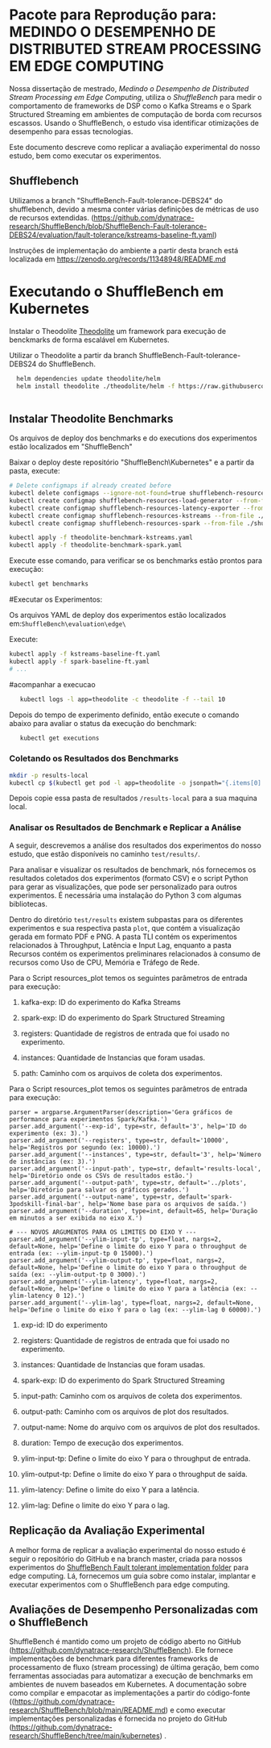 # Pacote para Reprodução para: MEDINDO O DESEMPENHO DE DISTRIBUTED STREAM PROCESSING EM EDGE COMPUTING

Nossa dissertação de mestrado, *Medindo o Desempenho de Distributed Stream Processing em Edge Computing*, utiliza o *ShuffleBench* para medir o comportamento de frameworks de DSP como o Kafka Streams e o Spark Structured Streaming em ambientes de computação de borda com recursos escassos. Usando o ShuffleBench, o estudo visa identificar otimizações de desempenho para essas tecnologias.

Este documento descreve como replicar a avaliação experimental do nosso estudo, bem como executar os experimentos.

## Shufflebench

Utilizamos a branch "ShuffleBench-Fault-tolerance-DEBS24" do shufflebench, devido a mesma conter várias definições de métricas de uso de recursos extendidas. (https://github.com/dynatrace-research/ShuffleBench/blob/ShuffleBench-Fault-tolerance-DEBS24/evaluation/fault-tolerance/kstreams-baseline-ft.yaml)

Instruções de implementação do ambiente a partir desta branch está localizada em https://zenodo.org/records/11348948/README.md 

# Executando o ShuffleBench em Kubernetes

Instalar o Theodolite [Theodolite](https://www.theodolite.rocks/) um framework para execução de benckmarks de forma escalável em Kubernetes.

Utilizar o Theodolite a partir da branch ShuffleBench-Fault-tolerance-DEBS24 do ShuffleBench.
```sh 
  helm dependencies update theodolite/helm
  helm install theodolite ./theodolite/helm -f https://raw.githubusercontent.com/cau-se/theodolite/main/helm/preconfigs/extended-metrics.yaml -f values.yaml -f values-aws-nodegroups.yaml
   
```
## Instalar Theodolite Benchmarks

Os arquivos de deploy dos benchmarks e do executions dos experimentos estão localizados em "ShuffleBench"

Baixar o deploy deste repositório "ShuffleBench\Kubernetes" e a partir da pasta, execute:
```sh
# Delete configmaps if already created before
kubectl delete configmaps --ignore-not-found=true shufflebench-resources-load-generator shufflebench-resources-latency-exporter shufflebench-resources-kstreams shufflebench-resources-spark 
kubectl create configmap shufflebench-resources-load-generator --from-file ./shuffle-load-generator/
kubectl create configmap shufflebench-resources-latency-exporter --from-file ./shuffle-latency-exporter/
kubectl create configmap shufflebench-resources-kstreams --from-file ./shuffle-kstreams/
kubectl create configmap shufflebench-resources-spark --from-file ./shuffle-sparkStructuredStreaming/

kubectl apply -f theodolite-benchmark-kstreams.yaml
kubectl apply -f theodolite-benchmark-spark.yaml
```
Execute esse comando, para verificar se os benchmarks estão prontos para execução:

```sh 
kubectl get benchmarks
```
#Executar os Experimentos:

Os arquivos YAML de deploy dos experimentos estão localizados em:`ShuffleBench\evaluation\edge\`

Execute:
```sh
kubectl apply -f kstreams-baseline-ft.yaml
kubectl apply -f spark-baseline-ft.yaml
# ...
```

#acompanhar a execucao
   
```sh
   kubectl logs -l app=theodolite -c theodolite -f --tail 10 
```
Depois do tempo de experimento definido, então execute o comando abaixo para avaliar o status da execução do benchmark:

```sh
   kubectl get executions
```
### Coletando os Resultados dos Benchmarks

```sh
mkdir -p results-local
kubectl cp $(kubectl get pod -l app=theodolite -o jsonpath="{.items[0].metadata.name}"):results results-local -c results-access
```
Depois copie essa pasta de resultados `/results-local` para a sua maquina local.

### Analisar os Resultados de Benchmark e Replicar a Análise

A seguir, descrevemos a análise dos resultados dos experimentos do nosso estudo, que estão disponíveis no caminho `test/results/`.

Para analisar e visualizar os resultados de benchmark, nós fornecemos os resultados coletados dos experimentos (formato CSV) e o script Python para gerar as visualizações, que pode ser personalizado para outros experimentos. É necessária uma instalação do Python 3 com algumas bibliotecas.

Dentro do diretório `test/results` existem subpastas para os diferentes experimentos e sua respectiva pasta `plot`, que contém a visualização gerada em formato PDF e PNG. A pasta TLI contém os experimentos relacionados à Throughput, Latência e Input Lag, enquanto a pasta Recursos contém os experimentos preliminares relacionados à consumo de recursos como Uso de CPU, Memória e Tráfego de Rede.

Para o Script resources_plot temos os seguintes parâmetros de entrada para execução:

1. kafka-exp: ID do experimento do Kafka Streams

2. spark-exp: ID do experimento do Spark Structured Streaming

3. registers: Quantidade de registros de entrada que foi usado no experimento.

4. instances: Quantidade de Instancias que foram usadas.

5. path: Caminho com os arquivos de coleta dos experimentos.


Para o Script resources_plot temos os seguintes parâmetros de entrada para execução:

    parser = argparse.ArgumentParser(description='Gera gráficos de performance para experimentos Spark/Kafka.')
    parser.add_argument('--exp-id', type=str, default='3', help='ID do experimento (ex: 3).')
    parser.add_argument('--registers', type=str, default='10000', help='Registros por segundo (ex: 10000).')
    parser.add_argument('--instances', type=str, default='3', help='Número de instâncias (ex: 3).')
    parser.add_argument('--input-path', type=str, default='results-local', help='Diretório onde os CSVs de resultados estão.')
    parser.add_argument('--output-path', type=str, default='../plots', help='Diretório para salvar os gráficos gerados.')
    parser.add_argument('--output-name', type=str, default='spark-3podskill-final-bar', help='Nome base para os arquivos de saída.')
    parser.add_argument('--duration', type=int, default=65, help='Duração em minutos a ser exibida no eixo X.')
    
    # --- NOVOS ARGUMENTOS PARA OS LIMITES DO EIXO Y ---
    parser.add_argument('--ylim-input-tp', type=float, nargs=2, default=None, help='Define o limite do eixo Y para o throughput de entrada (ex: --ylim-input-tp 0 15000).')
    parser.add_argument('--ylim-output-tp', type=float, nargs=2, default=None, help='Define o limite do eixo Y para o throughput de saída (ex: --ylim-output-tp 0 3000).')
    parser.add_argument('--ylim-latency', type=float, nargs=2, default=None, help='Define o limite do eixo Y para a latência (ex: --ylim-latency 0 12).')
    parser.add_argument('--ylim-lag', type=float, nargs=2, default=None, help='Define o limite do eixo Y para o lag (ex: --ylim-lag 0 60000).')

1. exp-id: ID do experimento

2. registers: Quantidade de registros de entrada que foi usado no experimento.

4. instances: Quantidade de Instancias que foram usadas.

3. spark-exp: ID do experimento do Spark Structured Streaming

4. input-path: Caminho com os arquivos de coleta dos experimentos.

5. output-path: Caminho com os arquivos de plot dos resultados.

6. output-name: Nome do arquivo com os arquivos de plot dos resultados.

7. duration: Tempo de execução dos experimentos.

8. ylim-input-tp: Define o limite do eixo Y para o throughput de entrada.

9. ylim-output-tp: Define o limite do eixo Y para o throughput de saída.

10. ylim-latency: Define o limite do eixo Y para a latência.

11. ylim-lag: Define o limite do eixo Y para o lag.


## Replicação da Avaliação Experimental

A melhor forma de replicar a avaliação experimental do nosso estudo é seguir o repositório do GitHub e na branch master, criada para nossos experimentos do  [ShuffleBench Fault tolerant implementation folder](ShuffleBench) para edge computing. Lá, fornecemos um guia sobre como instalar, implantar e executar experimentos com o ShuffleBench para edge computing.



## Avaliações de Desempenho Personalizadas com o ShuffleBench


ShuffleBench é mantido como um projeto de código aberto no GitHub (https://github.com/dynatrace-research/ShuffleBench). Ele fornece implementações de benchmark para diferentes frameworks de processamento de fluxo (stream processing) de última geração, bem como ferramentas associadas para automatizar a execução de benchmarks em ambientes de nuvem baseados em Kubernetes. A documentação sobre como compilar e empacotar as implementações a partir do código-fonte ((https://github.com/dynatrace-research/ShuffleBench/blob/main/README.md) e como executar implementações personalizadas é fornecida no projeto do GitHub (https://github.com/dynatrace-research/ShuffleBench/tree/main/kubernetes) .



